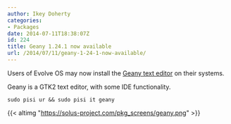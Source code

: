 ```yaml
---
author: Ikey Doherty
categories:
- Packages
date: 2014-07-11T18:38:07Z
id: 224
title: Geany 1.24.1 now available
url: /2014/07/11/geany-1-24-1-now-available/
---
```


Users of Evolve OS may now install the [Geany text editor](http://geany.org/) on their systems.

Geany is a GTK2 text editor, with some IDE functionality.

```
sudo pisi ur && sudo pisi it geany
```

<!--more-->

{{< altimg "https://solus-project.com/pkg_screens/geany.png" >}}